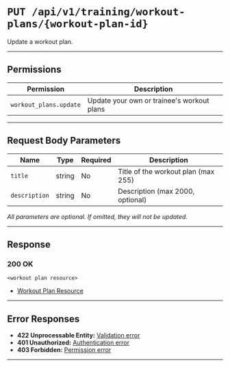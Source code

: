 # `PUT /api/v1/training/workout-plans/{workout-plan-id}`

Update a workout plan.


---

## Permissions
| Permission             | Description                                 |
|------------------------|---------------------------------------------|
| `workout_plans.update` | Update your own or trainee's workout plans  |

---

## Request Body Parameters
| Name         | Type    | Required | Description                                 |
|--------------|---------|----------|---------------------------------------------|
| `title`      | string  | No       | Title of the workout plan (max 255)         |
| `description`| string  | No       | Description (max 2000, optional)            |

*All parameters are optional. If omitted, they will not be updated.*

---

## Response

### 200 OK
```
<workout plan resource>
```
- [Workout Plan Resource](workout_plan_resource.md)

---

## Error Responses
- **422 Unprocessable Entity:** [Validation error](../../_globals/validation-errors.md)
- **401 Unauthorized:** [Authentication error](../../_globals/authentication-errors.md)
- **403 Forbidden:** [Permission error](../../_globals/permission-errors.md)

---
